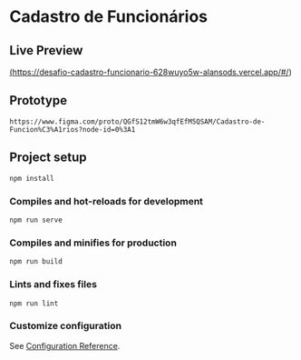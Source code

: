 # Cadastro de Funcionários

## Live Preview

<a href="https://desafio-cadastro-funcionario-628wuyo5w-alansods.vercel.app/#/">(https://desafio-cadastro-funcionario-628wuyo5w-alansods.vercel.app/#/)</a>


## Prototype
```
https://www.figma.com/proto/QGfS12tmW6w3qfEfM5QSAM/Cadastro-de-Funcion%C3%A1rios?node-id=0%3A1
```

## Project setup
```
npm install
```

### Compiles and hot-reloads for development
```
npm run serve
```

### Compiles and minifies for production
```
npm run build
```

### Lints and fixes files
```
npm run lint
```

### Customize configuration
See [Configuration Reference](https://cli.vuejs.org/config/).
